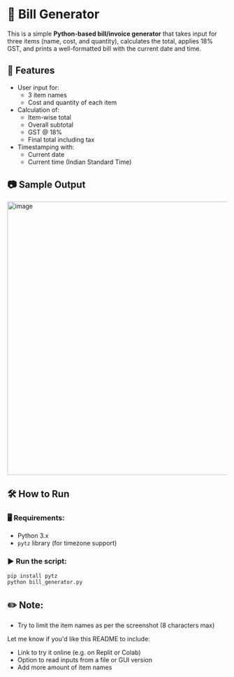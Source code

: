 # 🧾 Bill Generator

This is a simple **Python-based bill/invoice generator** that takes input for three items (name, cost, and quantity), calculates the total, applies 18% GST, and prints a well-formatted bill with the current date and time.


## 📌 Features

- User input for:
  - 3 item names
  - Cost and quantity of each item
- Calculation of:
  - Item-wise total
  - Overall subtotal
  - GST @ 18%
  - Final total including tax
- Timestamping with:
  - Current date
  - Current time (Indian Standard Time)


## 📷 Sample Output

<img width="795" height="625" alt="image" src="https://github.com/user-attachments/assets/f3555d37-2040-4295-a700-70b13488672c" />


## 🛠 How to Run

### 🖥 Requirements:
- Python 3.x
- `pytz` library (for timezone support)

### ▶️ Run the script:
```bash
pip install pytz
python bill_generator.py
```

## ✏️ Note:
- Try to limit the item names as per the screenshot (8 characters max)


Let me know if you'd like this README to include:
- Link to try it online (e.g. on Replit or Colab)
- Option to read inputs from a file or GUI version
- Add more amount of item names
